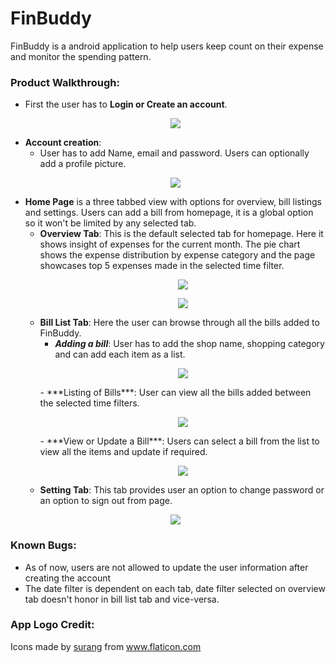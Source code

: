 # FinBuddy
FinBuddy is a android application to help users keep count on their expense and
monitor the spending pattern.

### Product Walkthrough:
  - First the user has to **Login or Create an account**.
    <p align="center">
      <img src="https://github.com/vishnudivakar31/FinBuddy/blob/master/FinBuddy/App%20Screenshots/LoginPage.jpg" >
    </p>
  - **Account creation**:
    - User has to add Name, email and password. Users can optionally add a profile picture.
    <p align="center">
      <img src="https://github.com/vishnudivakar31/FinBuddy/blob/master/FinBuddy/App%20Screenshots/CreateAccount.jpg" >
    </p>
  - **Home Page** is a three tabbed view with options for overview, bill listings and settings. Users can add
    a bill from homepage, it is a global option so it won't be limited by any selected tab.
    - **Overview Tab**: This is the default selected tab for homepage. Here it shows insight of expenses for
      the current month. The pie chart shows the expense distribution by expense category and the page showcases
      top 5 expenses made in the selected time filter.
      <p align="center">
        <img src="https://github.com/vishnudivakar31/FinBuddy/blob/master/FinBuddy/App%20Screenshots/OverviewPage.jpg" >
      </p>
      <p align="center">
        <img src="https://github.com/vishnudivakar31/FinBuddy/blob/master/FinBuddy/App%20Screenshots/DateFilter.jpg" >
      </p>
    - **Bill List Tab**: Here the user can browse through all the bills added to FinBuddy.
      - ***Adding a bill***: User has to add the shop name, shopping category and can add each item as a list.
      <p align="center">
        <img src="https://github.com/vishnudivakar31/FinBuddy/blob/master/FinBuddy/App%20Screenshots/AddBill.jpg" >
      </p>
      - ***Listing of Bills***: User can view all the bills added between the selected time filters.
      <p align="center">
        <img src="https://github.com/vishnudivakar31/FinBuddy/blob/master/FinBuddy/App%20Screenshots/BillList.jp" >
      </p>
      - ***View or Update a Bill***: Users can select a bill from the list to view all the items and update if required.
      <p align="center">
        <img src="https://github.com/vishnudivakar31/FinBuddy/blob/master/FinBuddy/App%20Screenshots/UpdateBill.jpg" >
      </p>
    - **Setting Tab**: This tab provides user an option to change password or an option to sign out from page.
    <p align="center">
      <img src="https://github.com/vishnudivakar31/FinBuddy/blob/master/FinBuddy/App%20Screenshots/Settings.jpg" >
    </p>

### Known Bugs:
  - As of now, users are not allowed to update the user information after
    creating the account
  - The date filter is dependent on each tab, date filter selected on overview tab
    doesn't honor in bill list tab and vice-versa.

### App Logo Credit:
<div>
  Icons made by <a href="https://www.flaticon.com/authors/surang" title="surang">surang</a> from <a href="https://www.flaticon.com/" title="Flaticon">www.flaticon.com</a>
</div>
